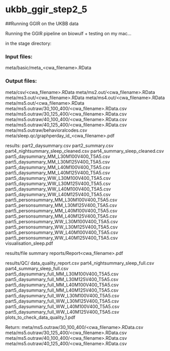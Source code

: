# ukbb_ggir_step2_5

\#\#Running GGIR on the UKBB data

Running the GGIR pipeline on biowulf + testing on my mac...

in the stage directory:

### Input files:

meta/basic/meta\_<cwa_filename>.RData

### Output files:

meta/csv/<cwa_filename>.RData meta/ms2.out/<cwa_filename>.RData
meta/ms3.out/<cwa_filename>.RData 
meta/ms4.out/<cwa_filename>.RData
meta/ms5.out/<cwa_filename>.RData
meta/ms5.outraw/30_100_400/<cwa_filename>.RData.csv
meta/ms5.outraw/30_125_400/<cwa_filename>.RData.csv
meta/ms5.outraw/40_100_400/<cwa_filename>.RData.csv
meta/ms5.outraw/40_125_400/<cwa_filename>.RData.csv
meta/ms5.outraw/behavioralcodes<date>.csv
meta/sleep.qc/graphperday_id\_<cwa_filename>.pdf

results:
part2_daysummary.csv
part2_summary.csv
part4_nightsummary_sleep_cleaned.csv
part4_summary_sleep_cleaned.csv
part5_daysummary_MM_L30M100V400_T5A5.csv
part5_daysummary_MM_L30M125V400_T5A5.csv
part5_daysummary_MM_L40M100V400_T5A5.csv
part5_daysummary_MM_L40M125V400_T5A5.csv
part5_daysummary_WW_L30M100V400_T5A5.csv
part5_daysummary_WW_L30M125V400_T5A5.csv
part5_daysummary_WW_L40M100V400_T5A5.csv
part5_daysummary_WW_L40M125V400_T5A5.csv
part5_personsummary_MM_L30M100V400_T5A5.csv
part5_personsummary_MM_L30M125V400_T5A5.csv
part5_personsummary_MM_L40M100V400_T5A5.csv
part5_personsummary_MM_L40M125V400_T5A5.csv
part5_personsummary_WW_L30M100V400_T5A5.csv
part5_personsummary_WW_L30M125V400_T5A5.csv
part5_personsummary_WW_L40M100V400_T5A5.csv
part5_personsummary_WW_L40M125V400_T5A5.csv
visualisation_sleep.pdf

results/file summary reports/Report\<cwa_filename\>.pdf

results/QC/
data_quality_report.csv part4_nightsummary_sleep_full.csv part4_summary_sleep_full.csv
part5_daysummary_full_MM_L30M100V400_T5A5.csv
part5_daysummary_full_MM_L30M125V400_T5A5.csv
part5_daysummary_full_MM_L40M100V400_T5A5.csv
part5_daysummary_full_MM_L40M125V400_T5A5.csv
part5_daysummary_full_WW_L30M100V400_T5A5.csv
part5_daysummary_full_WW_L30M125V400_T5A5.csv
part5_daysummary_full_WW_L40M100V400_T5A5.csv
part5_daysummary_full_WW_L40M125V400_T5A5.csv
plots_to_check_data_quality_1.pdf

Return: 
meta/ms5.outraw/30_100_400/<cwa_filename>.RData.csv
meta/ms5.outraw/30_125_400/<cwa_filename>.RData.csv
meta/ms5.outraw/40_100_400/<cwa_filename>.RData.csv
meta/ms5.outraw/40_125_400/<cwa_filename>.RData.csv